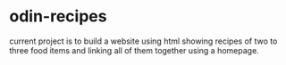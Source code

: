 # odin-recipes
current project is to build a website using html showing recipes of two to three food items and linking all of them together using a homepage.